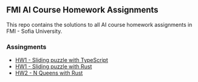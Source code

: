 ## FMI AI Course Homework Assignments
This repo contains the solutions to all AI course homework assignments in FMI - Sofia University.

### Assingments
- [HW1 - Sliding puzzle with TypeScript](./hw1-sliding-puzzle-ts)
- [HW1 - Sliding puzzle with Rust](./hw1-sliding-puzzle-rs)
- [HW2 - N Queens with Rust](./hw2-n-queens-rs)
